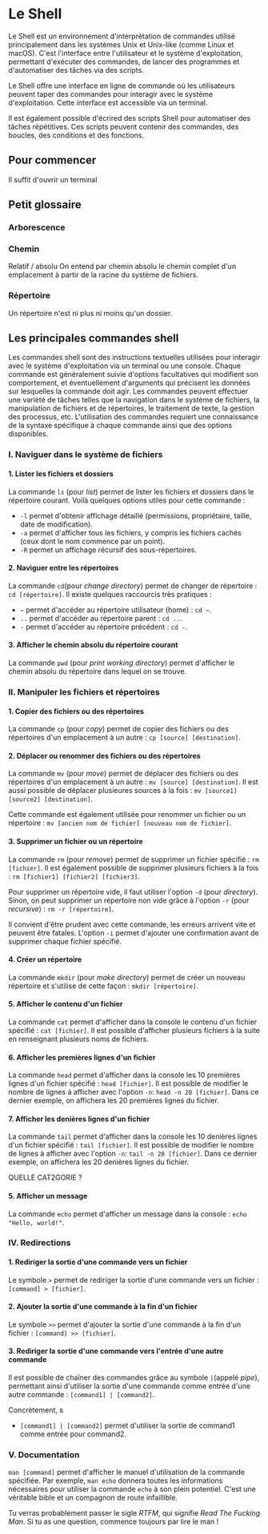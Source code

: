 # Le Shell

Le Shell est un environnement d'interprétation de commandes utilisé principalement dans les systèmes Unix et Unix-like (comme Linux et macOS). C'est l'interface entre l'utilisateur et le système d'exploitation, permettant d'exécuter des commandes, de lancer des programmes et d'automatiser des tâches via des scripts.

Le Shell offre une interface en ligne de commande où les utilisateurs peuvent taper des commandes pour interagir avec le système d'exploitation. Cette interface est accessible via un terminal.

Il est également possible d'écrired des scripts Shell pour automatiser des tâches répétitives. Ces scripts peuvent contenir des commandes, des boucles, des conditions et des fonctions.



## Pour commencer

Il suffit d'ouvrir un terminal


## Petit glossaire

### Arborescence

### Chemin
Relatif / absolu
On entend par chemin absolu le chemin complet d'un emplacement à partir de la racine du système de fichiers. 

### Répertoire
Un répertoire n'est ni plus ni moins qu'un dossier.


## Les principales commandes shell

Les commandes shell sont des instructions textuelles utilisées pour interagir avec le système d'exploitation via un terminal ou une console. Chaque commande est généralement suivie d'options facultatives qui modifient son comportement, et éventuellement d'arguments qui précisent les données sur lesquelles la commande doit agir. Les commandes peuvent effectuer une variété de tâches telles que la navigation dans le système de fichiers, la manipulation de fichiers et de répertoires, le traitement de texte, la gestion des processus, etc. L'utilisation des commandes requiert une connaissance de la syntaxe spécifique à chaque commande ainsi que des options disponibles.

### I. Naviguer dans le système de fichiers

#### 1. Lister les fichiers et dossiers

La commande `ls` (pour *list*) permet de lister les fichiers et dossiers dans le répertoire courant. Voilà quelques options utiles pour cette commande : 
* `-l` permet d'obtenir affichage détaillé (permissions, propriétaire, taille, date de modification).
* `-a` permet d'afficher tous les fichiers, y compris les fichiers cachés (ceux dont le nom commence par un point).
* `-R` permet un affichage récursif des sous-répertoires.

#### 2. Naviguer entre les répertoires

La commande `cd`(pour *change directory*) permet de changer de répertoire : `cd [répertoire]`. Il existe quelques raccourcis très pratiques :
* `~` permet d'accéder au répertoire utilisateur (home) : `cd ~`.
* `..` permet d'accéder au répertoire parent : `cd ..`.
* `-` permet d'accéder au répertoire précédent : `cd -`.

#### 3. Afficher le chemin absolu du répertoire courant

La commande `pwd` (pour *print working directory*) permet d'afficher le chemin absolu du répertoire dans lequel on se trouve.

### II. Manipuler les fichiers et répertoires

#### 1. Copier des fichiers ou des répertoires

La commande `cp` (pour *copy*) permet de copier des fichiers ou des répertoires d'un emplacement à un autre : `cp [source] [destination]`.

#### 2. Déplacer ou renommer des fichiers ou des répertoires

La commande `mv` (pour *move*) permet de déplacer des fichiers ou des répertoires d'un emplacement à un autre : `mv [source] [destination]`. Il est aussi possible de déplacer plusieures sources à la fois : `mv [source1] [source2] [destination]`.

Cette commande est également utilisée pour renommer un fichier ou un répertoire : `mv [ancien nom de fichier] [nouveau nom de fichier]`.

#### 3. Supprimer un fichier ou un répertoire

La commande `rm` (pour *remove*) permet de supprimer un fichier spécifié : `rm [fichier]`. Il est également possible de supprimer plusieurs fichiers à la fois : `rm [fichier1] [fichier2] [fichier3]`.

Pour supprimer un répertoire vide, il faut utiliser l'option `-d` (pour *directory*). Sinon, on peut supprimer un répertoire non vide grâce à l'option `-r` (pour *recursive*) : `rm -r [répertoire]`. 

Il convient d'être prudent avec cette commande, les erreurs arrivent vite et peuvent être fatales. L'option `-i` permet d'ajouter une confirmation avant de supprimer chaque fichier spécifié. 

#### 4. Créer un répertoire

La commande `mkdir` (pour *make directory*) permet de créer un nouveau répertoire et s'utilise de cette façon : `mkdir [répertoire]`.

#### 5. Afficher le contenu d'un fichier

La commande `cat` permet d'afficher dans la console le contenu d'un fichier spécifié : `cat [fichier]`. Il est possible d'afficher plusieurs fichiers à la suite en renseignant plusieurs noms de fichiers.

#### 6. Afficher les premières lignes d'un fichier

La commande `head` permet d'afficher dans la console les 10 premières lignes d'un fichier spécifié : `head [fichier]`. Il est possible de modifier le nombre de lignes à afficher avec l'option `-n`: `head -n 20 [fichier]`. Dans ce dernier exemple, on affichera les 20 premières lignes du fichier. 

#### 7. Afficher les denières lignes d'un fichier

La commande `tail` permet d'afficher dans la console les 10 denières lignes d'un fichier spécifié : `tail [fichier]`. Il est possible de modifier le nombre de lignes à afficher avec l'option `-n`: `tail -n 20 [fichier]`. Dans ce dernier exemple, on affichera les 20 denières lignes du fichier. 







QUELLE CAT2GORIE ?
#### 5. Afficher un message
La commande `echo` permet d'afficher un message dans la console : `echo "Hello, world!"`.



### IV. Redirections

#### 1. Rediriger la sortie d'une commande vers un fichier

Le symbole `>` permet de rediriger la sortie d'une commande vers un fichier : `[command] > [fichier]`.

#### 2. Ajouter la sortie d'une commande à la fin d'un fichier

Le symbole `>>` permet d'ajouter la sortie d'une commande à la fin d'un fichier : `[command] >> [fichier]`.

#### 3. Rediriger la sortie d'une commande vers l'entrée d'une autre commande

Il est possible de chaîner des commandes grâce au symbole `|`(appelé *pipe*), permettant ainsi d'utiliser la sortie d'une commande comme entrée d'une autre commande : `[command1] | [command2]`.

Concrètement, s
* `[command1] | [command2]` permet d'utiliser la sortie de command1 comme entrée pour command2.


### V. Documentation

`man [command]` permet d'afficher le manuel d'utilisation de la commande spécifiée. Par exemple, `man echo` donnera toutes les informations nécessaires pour utiliser la commande `echo` à son plein potentiel. C'est une véritable bible et un compagnon de route infaillible. 

Tu verras probablement passer le sigle *RTFM*, qui signifie *Read The Fucking Man*. Si tu as une question, commence toujours par lire le man !
